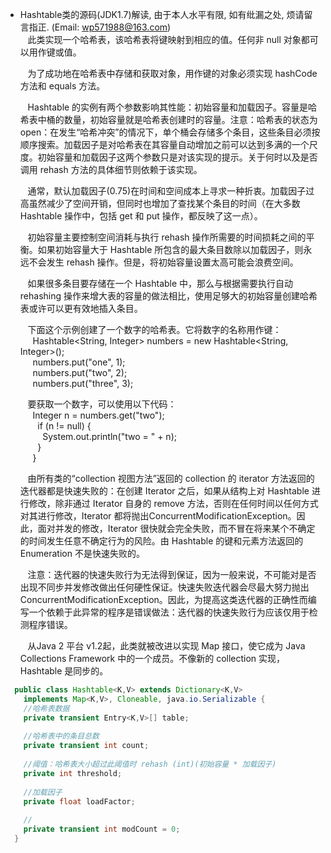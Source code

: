 * Hashtable类的源码(JDK1.7)解读, 由于本人水平有限, 如有纰漏之处, 烦请留言指正. (Email: wp571988@163.com)        
  &nbsp;&nbsp; 此类实现一个哈希表，该哈希表将键映射到相应的值。任何非 null 对象都可以用作键或值。

  &nbsp;&nbsp; 为了成功地在哈希表中存储和获取对象，用作键的对象必须实现 hashCode 方法和 equals 方法。

  &nbsp;&nbsp; Hashtable 的实例有两个参数影响其性能：初始容量和加载因子。容量是哈希表中桶的数量，初始容量就是哈希表创建时的容量。注意：哈希表的状态为 open：在发生“哈希冲突”的情况下，单个桶会存储多个条目，这些条目必须按顺序搜索。加载因子是对哈希表在其容量自动增加之前可以达到多满的一个尺度。初始容量和加载因子这两个参数只是对该实现的提示。关于何时以及是否调用 rehash 方法的具体细节则依赖于该实现。
  
  &nbsp;&nbsp; 通常，默认加载因子(0.75)在时间和空间成本上寻求一种折衷。加载因子过高虽然减少了空间开销，但同时也增加了查找某个条目的时间（在大多数 Hashtable 操作中，包括 get 和 put 操作，都反映了这一点）。
  
  &nbsp;&nbsp; 初始容量主要控制空间消耗与执行 rehash 操作所需要的时间损耗之间的平衡。如果初始容量大于 Hashtable 所包含的最大条目数除以加载因子，则永远不会发生 rehash 操作。但是，将初始容量设置太高可能会浪费空间。
  
  &nbsp;&nbsp; 如果很多条目要存储在一个 Hashtable 中，那么与根据需要执行自动 rehashing 操作来增大表的容量的做法相比，使用足够大的初始容量创建哈希表或许可以更有效地插入条目。
  
  &nbsp;&nbsp; 下面这个示例创建了一个数字的哈希表。它将数字的名称用作键：      
  &nbsp;&nbsp;&nbsp;&nbsp; Hashtable<String, Integer> numbers = new Hashtable<String, Integer>();      
  &nbsp;&nbsp;&nbsp;&nbsp; numbers.put("one", 1);       
  &nbsp;&nbsp;&nbsp;&nbsp; numbers.put("two", 2);     
  &nbsp;&nbsp;&nbsp;&nbsp; numbers.put("three", 3);   
  
  &nbsp;&nbsp; 要获取一个数字，可以使用以下代码：     
  &nbsp;&nbsp;&nbsp;&nbsp; Integer n = numbers.get("two");     
  &nbsp;&nbsp;&nbsp;&nbsp;&nbsp;&nbsp; if (n != null) {       
  &nbsp;&nbsp;&nbsp;&nbsp;&nbsp;&nbsp;&nbsp;&nbsp; System.out.println("two = " + n);       
  &nbsp;&nbsp;&nbsp;&nbsp;&nbsp;&nbsp; }      
  &nbsp;&nbsp;&nbsp;&nbsp; }
  
  &nbsp;&nbsp; 由所有类的“collection 视图方法”返回的 collection 的 iterator 方法返回的迭代器都是快速失败的：在创建 Iterator 之后，如果从结构上对 Hashtable 进行修改，除非通过 Iterator 自身的 remove 方法，否则在任何时间以任何方式对其进行修改，Iterator 都将抛出ConcurrentModificationException。因此，面对并发的修改，Iterator 很快就会完全失败，而不冒在将来某个不确定的时间发生任意不确定行为的风险。由 Hashtable 的键和元素方法返回的 Enumeration 不是快速失败的。

  &nbsp;&nbsp; 注意：迭代器的快速失败行为无法得到保证，因为一般来说，不可能对是否出现不同步并发修改做出任何硬性保证。快速失败迭代器会尽最大努力抛出 ConcurrentModificationException。因此，为提高这类迭代器的正确性而编写一个依赖于此异常的程序是错误做法：迭代器的快速失败行为应该仅用于检测程序错误。

  &nbsp;&nbsp; 从Java 2 平台 v1.2起，此类就被改进以实现 Map 接口，使它成为 Java Collections Framework 中的一个成员。不像新的 collection 实现，Hashtable 是同步的。
 
```java
  public class Hashtable<K,V> extends Dictionary<K,V>
    implements Map<K,V>, Cloneable, java.io.Serializable {
    //哈希表数据
    private transient Entry<K,V>[] table;
    
    //哈希表中的条目总数
    private transient int count;
    
    //阈值：哈希表大小超过此阈值时 rehash (int)(初始容量 * 加载因子)
    private int threshold;
    
    //加载因子
    private float loadFactor;
    
    //
    private transient int modCount = 0;
  }
```

